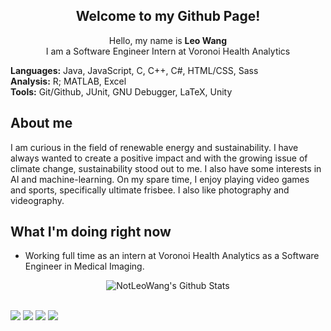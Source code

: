 <div align="center">
    <h2> 
        Welcome to my Github Page!
    </h2>
</div>

<div align="center">
    <p> Hello, my name is <b>Leo Wang</b><br>
<!--     <p> I am a third year student studying Computer Science at the <b>University Of British Columbia</b></p> -->
    I am a Software Engineer Intern at Voronoi Health Analytics</p>
</div>

<div>
    <p> <b>Languages:</b> Java, JavaScript, C, C++, C#, HTML/CSS, Sass <br> <b>Analysis:</b> R; MATLAB, Excel <br> <b>Tools:</b> Git/Github, JUnit, GNU Debugger, LaTeX, Unity </p>
</div>

<div>
    <h2>
        About me
    </h2>
    <p>I am curious in the field of renewable energy and sustainability. I have always wanted to create a positive impact and with the growing issue of climate change, sustainability stood out to me. I also have some interests in AI and machine-learning. On my spare time, I enjoy playing video games and sports, specifically ultimate frisbee. I also like photography and videography.</p>
</div>

<div>
    <h2>
        What I'm doing right now
    </h2>
    <ul>
        <li>Working full time as an intern at Voronoi Health Analytics as a Software Engineer in Medical Imaging.</li>
<!--         <li>I am currently deciding which front-end framework to use for my portfolio website to improve functionality and design. Leaning towards Angular.</li>
        <li>Trying to become more proficient in CSS (and Sass).</li>
        <li>Stopped working on my discord-bot project to focus on my portfolio. Still eager to create an economy system.</li> -->
    </ul>
</div>

<div align="center">
    <img align="center" src="https://github-readme-stats.vercel.app/api?username=notleowang" alt="NotLeoWang's Github Stats">
</div>

<br>

[![](https://img.shields.io/badge/-Linkedin-0072b1?style=flat-square)](https://www.linkedin.com/in/leowangubc/)
[![](https://img.shields.io/badge/-Twitter-1C9CEA?style=flat-square)](https://twitter.com/NotLeoWang)
[![](https://img.shields.io/badge/-Twitch-blueviolet?style=flat-square)](https://www.twitch.tv/notleowang/)
[![](https://img.shields.io/badge/-Youtube-c4302b?style=flat-square)](https://www.youtube.com/channel/UCRfvwifW3TthUnQwS53ruWQ)
